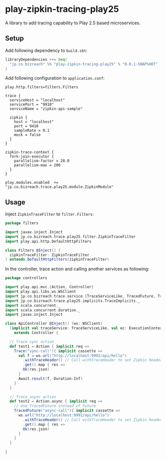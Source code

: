 play-zipkin-tracing-play25
========

A library to add tracing capability to Play 2.5 based microservices.

## Setup

Add following dependency to `build.sbt`:

```scala
libraryDependencies ++= Seq(
  "jp.co.bizreach" %% "play-zipkin-tracing-play25" % "0.0.1-SNAPSHOT"
)
```

Add following configuration to `application.conf`:

```
play.http.filters=filters.Filters

trace {
  serviceHost = "localhost"
  servicePort = "9910"
  serviceName = "zipkin-api-sample"

  zipkin {
    host = "localhost"
    port = 9410
    sampleRate = 0.1
    mock = false
  }
}

zipkin-trace-context {
  fork-join-executor {
    parallelism-factor = 20.0
    parallelism-max = 200
  }
}

play.modules.enabled  += "jp.co.bizreach.trace.play25.module.ZipkinModule"
```

## Usage

Inject `ZipkinTraceFilter` to `filter.Filters`:

```scala
package filters

import javax.inject.Inject
import jp.co.bizreach.trace.play25.filter.ZipkinTraceFilter
import play.api.http.DefaultHttpFilters

class Filters @Inject() (
  zipkinTraceFilter: ZipkinTraceFilter
) extends DefaultHttpFilters(zipkinTraceFilter)
```

In the controller, trace action and calling another services as following:


```scala
package controllers

import play.api.mvc.{Action, Controller}
import play.api.libs.ws.WSClient
import jp.co.bizreach.trace.service.{TraceServiceLike, TracedFuture, Trace}
import jp.co.bizreach.trace.play25.implicits.TraceImplicits._
import scala.concurrent._
import scala.concurrent.duration._
import javax.inject.Inject

class ApiController @Inject() (ws: WSClient)
  (implicit val traceService: TraceServiceLike, val ec: ExecutionContext) 
    extends Controller {

  // Trace sync action
  def test1 = Action { implicit req =>
    Trace("sync-call"){ implicit cassette =>
      val f = ws.url("http://localhost:9992/api/hello")
        .withTraceHeader() // Call withTraceHeader to set Zipkin headers
        .get().map { res =>
        Ok(res.json)
      }
      Await.result(f, Duration.Inf)
    }
  }

  // Trace async action
  def test2 = Action.async { implicit req =>
    // Use TracedFuture instead of Future
    TracedFuture("async-call"){ implicit cassette =>
      ws.url("http://localhost:9992/api/hello")
        .withTraceHeader() // Call withTraceHeader to set Zipkin headers
        .get().map { res =>
        Ok(res.json)
      }
    }
  }
  
}
```
